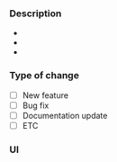 ### Description

-
-
-

### Type of change

- [ ] New feature
- [ ] Bug fix
- [ ] Documentation update
- [ ] ETC

### UI
